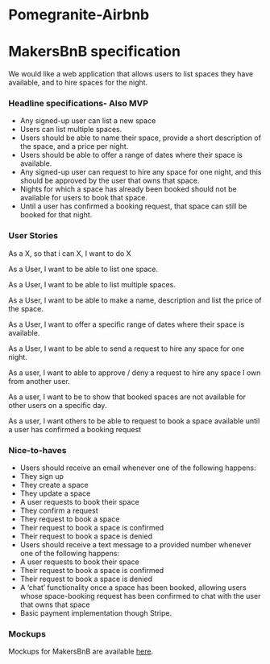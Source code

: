 # Pomegranite-Airbnb

# MakersBnB specification

We would like a web application that allows users to list spaces they have available, and to hire spaces for the night.

### Headline specifications- Also MVP

- Any signed-up user can list a new space
- Users can list multiple spaces.
- Users should be able to name their space, provide a short description of the space, and a price per night.
- Users should be able to offer a range of dates where their space is available.
- Any signed-up user can request to hire any space for one night,
  and this should be approved by the user that owns that space.
- Nights for which a space has already been booked should not be available for users to book that space.
- Until a user has confirmed a booking request, that space can still be booked for that night.

### User Stories

As a X, so that i can X, I want to do X

As a User, I want to be able to list one space.

As a User, I want to be able to list multiple spaces.

As a User, I want to be able to make a name, description and list the price of the space.

As a User, I want to offer a specific range of dates where their space is available.

As a User, I want to be able to send a request to hire any space for one night.

As a user, I want to able to approve / deny a request to hire any space I own from another user.

As a user, I want to be to show that booked spaces are not available for other users on a specific day.

As a user, I want others to be able to request to book a space available until a user has confirmed a booking request

### Nice-to-haves

- Users should receive an email whenever one of the following happens:
- They sign up
- They create a space
- They update a space
- A user requests to book their space
- They confirm a request
- They request to book a space
- Their request to book a space is confirmed
- Their request to book a space is denied
- Users should receive a text message to a provided number whenever one of the following happens:
- A user requests to book their space
- Their request to book a space is confirmed
- Their request to book a space is denied
- A ‘chat’ functionality once a space has been booked, allowing users whose space-booking request has been confirmed to chat with the user that owns that space
- Basic payment implementation though Stripe.

### Mockups

Mockups for MakersBnB are available [here](https://github.com/makersacademy/course/blob/main/makersbnb/makers_bnb_images/MakersBnB_mockups.pdf).
